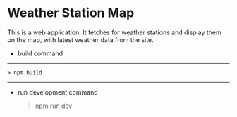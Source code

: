 # Weather Station Map

This is a web application. It fetches for weather stations and display them on the map, with latest weather data from the site.

-   build command

---

    > npm build

---

-   run development command
    > npm run dev
